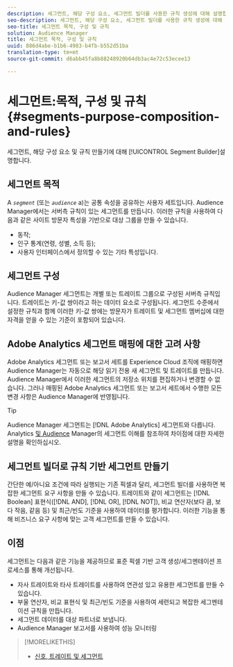```yaml
---
description: 세그먼트, 해당 구성 요소, 세그먼트 빌더를 사용한 규칙 생성에 대해 설명합니다.
seo-description: 세그먼트, 해당 구성 요소, 세그먼트 빌더를 사용한 규칙 생성에 대해 설명합니다.
seo-title: 세그먼트 목적, 구성 및 규칙
solution: Audience Manager
title: 세그먼트 목적, 구성 및 규칙
uuid: 886d4abe-b1b6-4983-b4fb-b552d51ba
translation-type: tm+mt
source-git-commit: d6abb45fa8b88248920b64db3ac4e72c53ecee13

---
```



# 세그먼트:목적, 구성 및 규칙 {#segments-purpose-composition-and-rules}

세그먼트, 해당 구성 요소 및 규칙 만들기에 대해 [!UICONTROL Segment Builder]설명합니다.

## 세그먼트 목적

A *`segment`* (또는 *`audience`* a)는 공통 속성을 공유하는 사용자 세트입니다. Audience Manager에서는 서버측 규칙이 있는 세그먼트를 만듭니다. 이러한 규칙을 사용하여 다음과 같은 사이트 방문자 특성을 기반으로 대상 그룹을 만들 수 있습니다.

* 동작;
* 인구 통계(연령, 성별, 소득 등);
* 사용자 인터페이스에서 정의할 수 있는 기타 특성입니다.

## 세그먼트 구성

Audience Manager 세그먼트는 개별 또는 트레이트 그룹으로 구성된 서버측 규칙입니다. 트레이트는 키-값 쌍이라고 하는 데이터 요소로 구성됩니다. 세그먼트 수준에서 설정한 규칙과 함께 이러한 키-값 쌍에는 방문자가 트레이트 및 세그먼트 멤버십에 대한 자격을 얻을 수 있는 기준이 포함되어 있습니다.

## Adobe Analytics 세그먼트 매핑에 대한 고려 사항

Adobe Analytics 세그먼트 또는 보고서 세트를 Experience Cloud 조직에 매핑하면 Audience Manager는 자동으로 해당 읽기 전용 새 세그먼트 및 트레이트를 만듭니다. Audience Manager에서 이러한 세그먼트의 저장소 위치를 편집하거나 변경할 수 없습니다. 그러나 매핑된 Adobe Analytics 세그먼트 또는 보고서 세트에서 수행한 모든 변경 사항은 Audience Manager에 반영됩니다.

>[!TIP]
>
>Audience Manager 세그먼트는 [!DNL Adobe Analytics] 세그먼트와 다릅니다. Analytics [및 Audience](https://marketing.adobe.com/resources/help/en_US/analytics/audiences/aam-analytics-segments.html) Manager의 세그먼트 이해를 참조하여 차이점에 대한 자세한 설명을 확인하십시오.

## 세그먼트 빌더로 규칙 기반 세그먼트 만들기

간단한 예/아니요 조건에 따라 실행되는 기존 픽셀과 달리, 세그먼트 빌더를 사용하면 복잡한 세그먼트 요구 사항을 만들 수 있습니다. 트레이트와 같이 세그먼트는 [!DNL Boolean] 표현식([!DNL AND], [!DNL OR], [!DNL NOT]), 비교 연산자(보다 큼, 보다 작음, 같음 등) 및 최근/빈도 기준을 사용하여 데이터를 평가합니다. 이러한 기능을 통해 비즈니스 요구 사항에 맞는 고객 세그먼트를 만들 수 있습니다.

## 이점

세그먼트는 다음과 같은 기능을 제공하므로 표준 픽셀 기반 고객 생성/세그멘테이션 프로세스를 통해 개선됩니다.

* 자사 트레이트와 타사 트레이트를 사용하여 연관성 있고 유용한 세그먼트를 만들 수 있습니다.
* 부울 연산자, 비교 표현식 및 최근/빈도 기준을 사용하여 세련되고 복잡한 세그멘테이션 규칙을 만듭니다.
* 세그먼트 데이터를 대상 파트너로 보냅니다.
* Audience Manager 보고서를 사용하여 성능 모니터링

>[!MORELIKETHIS]
>
>* [신호, 트레이트 및 세그먼트](../../reference/signal-trait-segment.md)

